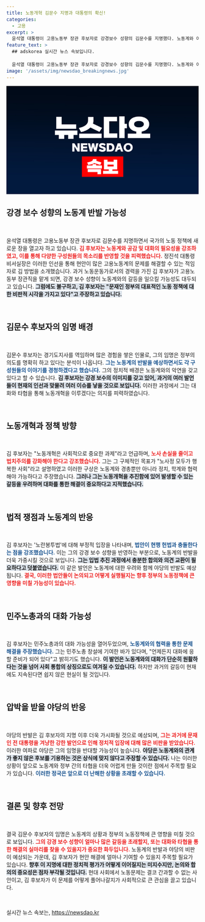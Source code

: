 ```yaml
---
title: 노동개혁 김문수 지명과 대통령의 확신!
categories:
  - 고용
excerpt: >
  윤석열 대통령이 고용노동부 장관 후보자로 강경보수 성향의 김문수를 지명했다. 노동계와 야당의 반발이 예상되며, 김 후보자는 복잡한 노동 개혁과 대화의 중요성을 강조했다. 노동계에 대한 접근 방식이 주목받고 있다.
feature_text: >
  ## adskorea 실시간 뉴스 속보입니다.

  윤석열 대통령이 고용노동부 장관 후보자로 강경보수 성향의 김문수를 지명했다. 노동계와 야당의 반발이 예상되며, 김 후보자는 복잡한 노동 개혁과 대화의 중요성을 강조했다. 노동계에 대한 접근 방식이 주목받고 있다.
image: '/assets/img/newsdao_breakingnews.jpg'
---
```


<p><img src="/assets/img/newsdao_breakingnews.jpg" alt="adskorea 속보" /></p>

<h2 data-ke-size="size26">강경 보수 성향의 노동계 반발 가능성</h2>

<p data-ke-size="size16">&nbsp;</p>

<p>윤석열 대통령은 고용노동부 장관 후보자로 김문수를 지명하면서 국가의 노동 정책에 새로운 장을 열고자 하고 있습니다. <b><span style="color: #ee2323;">김 후보자는 노동계와 공감 및 대화의 필요성을 강조하였고, 이를 통해 다양한 구성원들의 목소리를 반영할 것을 피력했습니다.</span></b> 정진석 대통령비서실장은 이러한 인선을 통해 현안이 많은 고용노동계의 문제를 해결할 수 있는 적임자로 김 방법을 소개했습니다. 과거 노동운동가로서의 경력을 가진 김 후보자가 고용노동부 장관직을 맡게 되면, 강경 보수 성향이 노동계와의 갈등을 일으킬 가능성도 대두되고 있습니다. <b><span style="background-color: #21538527;">그럼에도 불구하고, 김 후보자는 "문재인 정부의 대표적인 노동 정책에 대한 비판적 시각을 가지고 있다"고 주장하고 있습니다.</span></b></p>

<p data-ke-size="size16">&nbsp;</p>

<h2 data-ke-size="size26">김문수 후보자의 임명 배경</h2>

<p data-ke-size="size16">&nbsp;</p>

<p>김문수 후보자는 경기도지사를 역임하며 많은 경험을 쌓은 인물로, 그의 임명은 정부의 의도를 명확히 하고 있다는 분석이 나옵니다. <b><span style="color: #1a5490;">그는 노동계의 반발을 예상하면서도 각 구성원들의 이야기를 경청하겠다고 했습니다.</span></b> 그의 정치적 배경은 노동계와의 악연을 갖고 있다고 할 수 있습니다. <b><span style="background-color: #21538527;">김 후보자는 강경 보수의 이미지를 갖고 있어, 과거의 여러 발언들이 현재의 인선과 맞물려 여러 이슈를 낳을 것으로 보입니다.</span></b> 이러한 과정에서 그는 대화와 타협을 통해 노동개혁을 이루겠다는 의지를 피력하였습니다.</p>

<p data-ke-size="size16">&nbsp;</p>

<h2 data-ke-size="size26">노동개혁과 정책 방향</h2>

<p data-ke-size="size16">&nbsp;</p>

<p>김 후보자는 "노동개혁은 사회적으로 중요한 과제"라고 언급하며, <b><span style="color: #ee2323;">노사 손실을 줄이고 법치주의를 강화해야 한다고 강조했습니다.</span></b> 그는 그 구체적인 목표가 "노사정 모두가 행복한 사회"라고 설명하였고 이러한 구상은 노동계와 경총뿐만 아니라 정치, 학계와 협력해야 가능하다고 주장했습니다. <b><span style="background-color: #21538527;">그러나 그는 노동개혁을 추진함에 있어 발생할 수 있는 갈등을 우려하며 대화를 통한 해결이 중요하다고 지적했습니다.</span></b></p>

<p data-ke-size="size16">&nbsp;</p>

<h2 data-ke-size="size26">법적 쟁점과 노동계의 반응</h2>

<p data-ke-size="size16">&nbsp;</p>

<p>김 후보자는 '노란봉투법'에 대해 부정적 입장을 나타내며, <b><span style="color: #1a5490;">법안이 현행 헌법과 충돌한다는 점을 강조했습니다.</span></b> 이는 그의 강경 보수 성향을 반영하는 부분으로, 노동계의 반발을 더욱 가중시킬 것으로 보입니다. <b><span style="background-color: #21538527;">그는 입법 추진 과정에서 충분한 합의와 의견 교환이 필요하다고 덧붙였습니다.</span></b> 이 같은 발언은 노동계에 대한 우려와 함께 야당의 반발도 예상됩니다. <b><span style="color: #ee2323;">결국, 이러한 법안들이 논의되고 어떻게 실행될지는 향후 정부의 노동정책에 큰 영향을 미칠 가능성이 있습니다.</span></b></p>

<p data-ke-size="size16">&nbsp;</p>

<h2 data-ke-size="size26">민주노총과의 대화 가능성</h2>

<p data-ke-size="size16">&nbsp;</p>

<p>김 후보자는 민주노총과의 대화 가능성을 열어두었으며, <b><span style="color: #1a5490;">노동계와의 협력을 통한 문제 해결을 주장했습니다.</span></b> 그는 민주노총 창설에 기여한 바가 있다며, "언제든지 대화에 응할 준비가 되어 있다"고 밝히기도 했습니다. <b><span style="background-color: #21538527;">이 발언은 노동계와의 대화가 단순히 원활하다는 것을 넘어 사회 통합의 상징으로도 여겨질 수 있습니다.</span></b> 하지만 과거의 갈등이 현재에도 지속된다면 쉽지 않은 현실이 될 것입니다.</p>

<p data-ke-size="size16">&nbsp;</p>

<h2 data-ke-size="size26">압박을 받을 야당의 반응</h2>

<p data-ke-size="size16">&nbsp;</p>

<p>야당의 반발은 김 후보자의 지명 이후 더욱 가시화될 것으로 예상되며, <b><span style="color: #ee2323;">그는 과거에 문재인 전 대통령을 겨냥한 강한 발언으로 인해 정치적 입장에 대해 많은 비판을 받았습니다.</span></b> 이러한 여파로 야당은 그의 임명을 반대할 가능성이 높습니다. <b><span style="background-color: #21538527;">야당은 노동계와의 관계가 좋지 않은 후보를 기용하는 것은 상식에 맞지 않다고 주장할 수 있습니다.</span></b> 나는 이러한 상황이 앞으로 노동계와 정부 간의 타협을 더욱 어렵게 만들 것이란 점에서 주목할 필요가 있습니다. <b><span style="color: #1a5490;">이러한 정국은 앞으로 더 난해한 상황을 초래할 수 있습니다.</span></b></p>

<p data-ke-size="size16">&nbsp;</p>

<h2 data-ke-size="size26">결론 및 향후 전망</h2>

<p data-ke-size="size16">&nbsp;</p>

<p>결국 김문수 후보자의 임명은 노동계의 상황과 정부의 노동정책에 큰 영향을 미칠 것으로 보입니다. <b><span style="color: #ee2323;">그의 강경 보수 성향이 얼마나 많은 갈등을 초래할지, 또는 대화와 타협을 통한 해결의 실마리를 찾을 수 있을지가 중요한 화두입니다.</span></b> 노동계의 반발과 야당의 비판이 예상되는 가운데, 김 후보자가 현안 해결에 얼마나 기여할 수 있을지 주목할 필요가 있습니다. <b><span style="background-color: #21538527;">향후 이 지명에 대한 정치적 평가가 어떻게 이어질지는 미지수지만, 논의와 합의의 중요성은 점차 부각될 것입니다.</span></b> 현대 사회에서 노동문제는 결코 간과할 수 없는 사안이고, 김 후보자가 이 문제를 어떻게 풀어나갈지가 사회적으로 큰 관심을 끌고 있습니다. </p>

<p data-ke-size="size16">&nbsp;</p>
실시간 뉴스 속보는, <a href="https://newsdao.kr" rel="dofollow">https://newsdao.kr</a>


